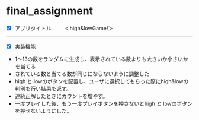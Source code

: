 # final_assignment
- [x] アプリタイトル  　　
＜high&lowGame!＞
---
- [x] 実装機能
- 1～13の数をランダムに生成し、表示されている数よりも大きいか小さいかを当てる  
- されている数と当てる数が同じにならないように調整した  
- high と lowのボタンを配置し、ユーザに選択してもらった際にhigh&lowの判別を行い結果を返す。  
- 連続正解したときにカウントを増やす。  
- 一度プレイした後、もう一度プレイボタンを押さないとhigh と lowのボタンを押せないようにした。
